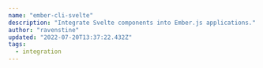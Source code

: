 ```yaml
---
name: "ember-cli-svelte"
description: "Integrate Svelte components into Ember.js applications."
author: "ravenstine"
updated: "2022-07-20T13:37:22.432Z"
tags: 
  - integration
---
```

